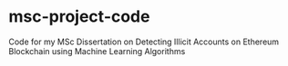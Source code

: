 # msc-project-code
Code for my MSc Dissertation on Detecting Illicit Accounts on Ethereum Blockchain using Machine Learning Algorithms 
